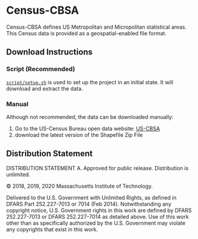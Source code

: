 # Census-CBSA

Census-CBSA defines US Metropolitan and Micropolitan statistical areas. This Census data is provided as a geospatial-enabled file format.

## Download Instructions

### Script (Recommended)

[`script/setup.sh`](../../script/setup.sh) is used to set up the project in an initial state. It will download and extract the data.

### Manual

Although not recommended, the data can be downloaded manually:

1. Go to the US-Census Bureau open data website: [US-CBSA](https://catalog.data.gov/dataset/tiger-line-shapefile-2019-nation-u-s-current-metropolitan-statistical-area-micropolitan-statist)
2. download the latest version of the Shapefile Zip File

## Distribution Statement

DISTRIBUTION STATEMENT A. Approved for public release. Distribution is unlimited.

© 2018, 2019, 2020 Massachusetts Institute of Technology.

Delivered to the U.S. Government with Unlimited Rights, as defined in DFARS Part 252.227-7013 or 7014 (Feb 2014). Notwithstanding any copyright notice, U.S. Government rights in this work are defined by DFARS 252.227-7013 or DFARS 252.227-7014 as detailed above. Use of this work other than as specifically authorized by the U.S. Government may violate any copyrights that exist in this work.
